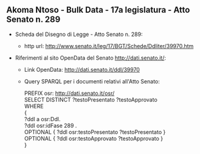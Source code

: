 ## Akoma Ntoso - Bulk Data - 17a legislatura - Atto Senato n. 289 ##

* Scheda del Disegno di Legge - Atto Senato n. 289:
	* http url: http://www.senato.it/leg/17/BGT/Schede/Ddliter/39970.htm

* Riferimenti al sito OpenData del Senato http://dati.senato.it/:
	* Link OpenData: http://dati.senato.it/ddl/39970
	* Query SPARQL per i documenti relativi all'Atto Senato:

        PREFIX osr: <http://dati.senato.it/osr/>  
		SELECT DISTINCT ?testoPresentato ?testoApprovato  
		WHERE  
		{  
		    ?ddl a osr:Ddl.  
		    ?ddl osr:idFase 289 .  
		    OPTIONAL { ?ddl osr:testoPresentato ?testoPresentato }  
		    OPTIONAL { ?ddl osr:testoApprovato ?testoApprovato }  
		}
		